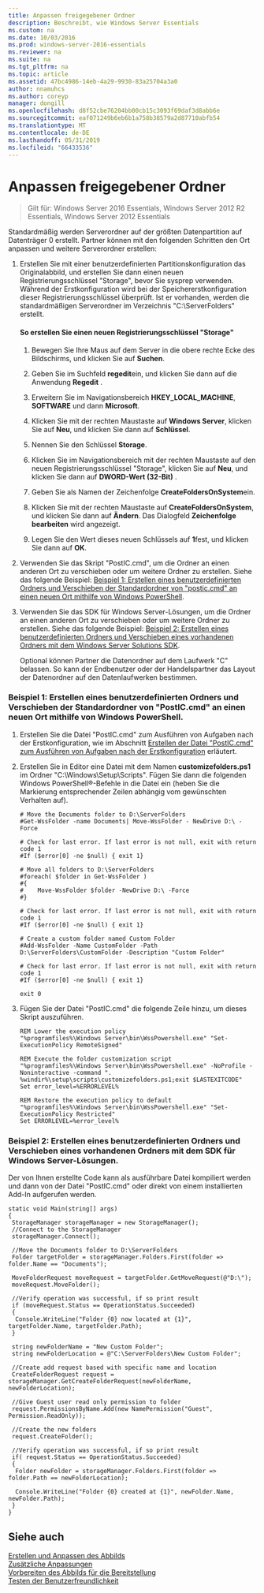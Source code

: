 ```yaml
---
title: Anpassen freigegebener Ordner
description: Beschreibt, wie Windows Server Essentials
ms.custom: na
ms.date: 10/03/2016
ms.prod: windows-server-2016-essentials
ms.reviewer: na
ms.suite: na
ms.tgt_pltfrm: na
ms.topic: article
ms.assetid: 47bc4986-14eb-4a29-9930-83a25704a3a0
author: nnamuhcs
ms.author: coreyp
manager: dongill
ms.openlocfilehash: d8f52cbe76204bb00cb15c3093f69daf3d8abb6e
ms.sourcegitcommit: eaf071249b6eb6b1a758b38579a2d87710abfb54
ms.translationtype: MT
ms.contentlocale: de-DE
ms.lasthandoff: 05/31/2019
ms.locfileid: "66433536"
---
```

# <a name="customize-shared-folders"></a>Anpassen freigegebener Ordner

>Gilt für: Windows Server 2016 Essentials, Windows Server 2012 R2 Essentials, Windows Server 2012 Essentials

Standardmäßig werden Serverordner auf der größten Datenpartition auf Datenträger 0 erstellt. Partner können mit den folgenden Schritten den Ort anpassen und weitere Serverordner erstellen:  
  
1. Erstellen Sie mit einer benutzerdefinierten Partitionskonfiguration das Originalabbild, und erstellen Sie dann einen neuen Registrierungsschlüssel "Storage", bevor Sie sysprep verwenden. Während der Erstkonfiguration wird bei der Speichererstkonfiguration dieser Registrierungsschlüssel überprüft. Ist er vorhanden, werden die standardmäßigen Serverordner im Verzeichnis "C:\ServerFolders" erstellt.  
  
   #### <a name="to-create-a-new-storage-registry-key"></a>So erstellen Sie einen neuen Registrierungsschlüssel "Storage"  
  
   1.  Bewegen Sie Ihre Maus auf dem Server in die obere rechte Ecke des Bildschirms, und klicken Sie auf **Suchen**.  
  
   2.  Geben Sie im Suchfeld **regedit**ein, und klicken Sie dann auf die Anwendung **Regedit** .  
  
   3.  Erweitern Sie im Navigationsbereich **HKEY_LOCAL_MACHINE**, **SOFTWARE** und dann **Microsoft**.  
  
   4.  Klicken Sie mit der rechten Maustaste auf **Windows Server**, klicken Sie auf **Neu**, und klicken Sie dann auf **Schlüssel**.  
  
   5.  Nennen Sie den Schlüssel **Storage**.  
  
   6.  Klicken Sie im Navigationsbereich mit der rechten Maustaste auf den neuen Registrierungsschlüssel "Storage", klicken Sie auf **Neu**, und klicken Sie dann auf **DWORD-Wert (32-Bit)** .  
  
   7.  Geben Sie als Namen der Zeichenfolge **CreateFoldersOnSystem**ein.  
  
   8.  Klicken Sie mit der rechten Maustaste auf **CreateFoldersOnSystem**, und klicken Sie dann auf **Ändern**. Das Dialogfeld **Zeichenfolge bearbeiten** wird angezeigt.  
  
   9. Legen Sie den Wert dieses neuen Schlüssels auf **1**fest, und klicken Sie dann auf **OK**.  
  
2. Verwenden Sie das Skript "PostIC.cmd", um die Ordner an einen anderen Ort zu verschieben oder um weitere Ordner zu erstellen. Siehe das folgende Beispiel: [Beispiel 1: Erstellen eines benutzerdefinierten Ordners und Verschieben der Standardordner von "postic.cmd" an einen neuen Ort mithilfe von Windows PowerShell](Customize-Shared-Folders.md#BKMK_Example1).  
  
3. Verwenden Sie das SDK für Windows Server-Lösungen, um die Ordner an einen anderen Ort zu verschieben oder um weitere Ordner zu erstellen. Siehe das folgende Beispiel: [Beispiel 2: Erstellen eines benutzerdefinierten Ordners und Verschieben eines vorhandenen Ordners mit dem Windows Server Solutions SDK](Customize-Shared-Folders.md#BKMK_Example2).  
  
   Optional können Partner die Datenordner auf dem Laufwerk "C" belassen. So kann der Endbenutzer oder der Handelspartner das Layout der Datenordner auf den Datenlaufwerken bestimmen.  
  
###  <a name="BKMK_Example1"></a> Beispiel 1: Erstellen eines benutzerdefinierten Ordners und Verschieben der Standardordner von "PostIC.cmd" an einen neuen Ort mithilfe von Windows PowerShell.  
  
1.  Erstellen Sie die Datei "PostIC.cmd" zum Ausführen von Aufgaben nach der Erstkonfiguration, wie im Abschnitt [Erstellen der Datei "PostIC.cmd" zum Ausführen von Aufgaben nach der Erstkonfiguration](Create-the-PostIC.cmd-File-for-Running-Post-Initial-Configuration-Tasks.md) erläutert.  
  
2.  Erstellen Sie in Editor eine Datei mit dem Namen **customizefolders.ps1** im Ordner "C:\Windows\Setup\Scripts". Fügen Sie dann die folgenden Windows PowerShell®-Befehle in die Datei ein (heben Sie die Markierung entsprechender Zeilen abhängig vom gewünschten Verhalten auf).  
  
    ```  
    # Move the Documents folder to D:\ServerFolders  
    #Get-WssFolder -name Documents| Move-WssFolder - NewDrive D:\ -Force  
  
    # Check for last error. If last error is not null, exit with return code 1  
    #If ($error[0] -ne $null) { exit 1}   
  
    # Move all folders to D:\ServerFolders  
    #foreach( $folder in Get-WssFolder )  
    #{  
    #    Move-WssFolder $folder -NewDrive D:\ -Force  
    #}  
  
    # Check for last error. If last error is not null, exit with return code 1  
    #If ($error[0] -ne $null) { exit 1}   
  
    # Create a custom folder named Custom Folder  
    #Add-WssFolder -Name CustomFolder -Path D:\ServerFolders\CustomFolder -Description "Custom Folder"  
  
    # Check for last error. If last error is not null, exit with return code 1  
    #If ($error[0] -ne $null) { exit 1}   
  
    exit 0  
    ```  
  
3.  Fügen Sie der Datei "PostIC.cmd" die folgende Zeile hinzu, um dieses Skript auszuführen.  
  
    ```  
    REM Lower the execution policy  
    "%programfiles%\Windows Server\bin\WssPowershell.exe" "Set-ExecutionPolicy RemoteSigned"  
  
    REM Execute the folder customization script  
    "%programfiles%\Windows Server\bin\WssPowershell.exe" -NoProfile -Noninteractive -command ". %windir%\setup\scripts\customizefolders.ps1;exit $LASTEXITCODE"  
    Set error_level=%ERRORLEVEL%  
  
    REM Restore the execution policy to default  
    "%programfiles%\Windows Server\bin\WssPowershell.exe" "Set-ExecutionPolicy Restricted"  
    Set ERRORLEVEL=%error_level%  
    ```  
  
###  <a name="BKMK_Example2"></a> Beispiel 2: Erstellen eines benutzerdefinierten Ordners und Verschieben eines vorhandenen Ordners mit dem SDK für Windows Server-Lösungen.  
 Der von Ihnen erstellte Code kann als ausführbare Datei kompiliert werden und dann von der Datei "PostIC.cmd" oder direkt von einem installierten Add-In aufgerufen werden.  
  
```  
static void Main(string[] args)  
{  
 StorageManager storageManager = new StorageManager();  
 //Connect to the StorageManager  
 storageManager.Connect();  
  
 //Move the Documents folder to D:\ServerFolders  
 Folder targetFolder = storageManager.Folders.First(folder => folder.Name == "Documents");  
  
 MoveFolderRequest moveRequest = targetFolder.GetMoveRequest(@"D:\");  
 moveRequest.MoveFolder();  
  
 //Verify operation was successful, if so print result  
 if (moveRequest.Status == OperationStatus.Succeeded)  
 {  
  Console.WriteLine("Folder {0} now located at {1}", targetFolder.Name, targetFolder.Path);  
 }  
  
 string newFolderName = "New Custom Folder";  
 string newFolderLocation = @"C:\ServerFolders\New Custom Folder";  
  
 //Create add request based with specific name and location  
 CreateFolderRequest request = storageManager.GetCreateFolderRequest(newFolderName, newFolderLocation);  
  
 //Give Guest user read only permission to folder  
 request.PermissionsByName.Add(new NamePermission("Guest", Permission.ReadOnly));  
  
 //Create the new folders  
 request.CreateFolder();  
  
 //Verify operation was successful, if so print result  
 if( request.Status == OperationStatus.Succeeded)  
 {  
  Folder newFolder = storageManager.Folders.First(folder => folder.Path == newFolderLocation);  
  
  Console.WriteLine("Folder {0} created at {1}", newFolder.Name, newFolder.Path);  
 }  
}  
```  
  
## <a name="see-also"></a>Siehe auch  
 [Erstellen und Anpassen des Abbilds](Creating-and-Customizing-the-Image.md)   
 [Zusätzliche Anpassungen](Additional-Customizations.md)   
 [Vorbereiten des Abbilds für die Bereitstellung](Preparing-the-Image-for-Deployment.md)   
 [Testen der Benutzerfreundlichkeit](Testing-the-Customer-Experience.md)
